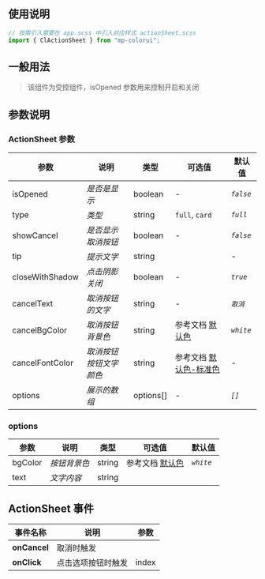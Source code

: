 ## 使用说明

```jsx
// 按需引入需要在 app.scss 中引入对应样式 actionSheet.scss
import { ClActionSheet } from "mp-colorui";
```

## 一般用法

> 该组件为受控组件，isOpened 参数用来控制开启和关闭

<CodeShow componentName='actionSheet' />

## 参数说明

### ActionSheet 参数

| 参数            | 说明                   | 类型      | 可选值                                          | 默认值    |
| --------------- | ---------------------- | --------- | ----------------------------------------------- | --------- |
| isOpened        | _是否是显示_           | boolean   | -                                               | _`false`_ |
| type            | _类型_                 | string    | `full`, `card`                                  | _`full`_  |
| showCancel      | _是否显示取消按钮_     | boolean   | -                                               | _`false`_ |
| tip             | _提示文字_             | string    |                                                 | -         |
| closeWithShadow | _点击阴影关闭_         | boolean   | -                                               | _`true`_  |
| cancelText      | _取消按钮的文字_       | string    | -                                               | _`取消`_  |
| cancelBgColor   | _取消按钮背景色_       | string    | 参考文档 [默认色](/mp-colorui-doc/home/color)                  | _`white`_ |
| cancelFontColor | _取消按钮按钮文字颜色_ | string    | 参考文档 [默认色-标准色](/mp-colorui-doc/home/color#标准色) | -         |
| options         | _展示的数组_           | options[] | -                                               | _`[]`_    |

### options

| 参数    | 说明         | 类型   | 可选值                         | 默认值    |
| ------- | ------------ | ------ | ------------------------------ | --------- |
| bgColor | _按钮背景色_ | string | 参考文档 [默认色](/mp-colorui-doc/home/color) | _`white`_ |
| text    | _文字内容_   | string |                                |           |

## ActionSheet 事件

| 事件名称     | 说明               | 参数  |
| ------------ | ------------------ | ----- |
| **onCancel** | 取消时触发         |       |
| **onClick**  | 点击选项按钮时触发 | index |

<FloatPhone url="https://yinliangdream.github.io/mp-colorui-h5-demo/#/pages/components/actionSheet/index" />
